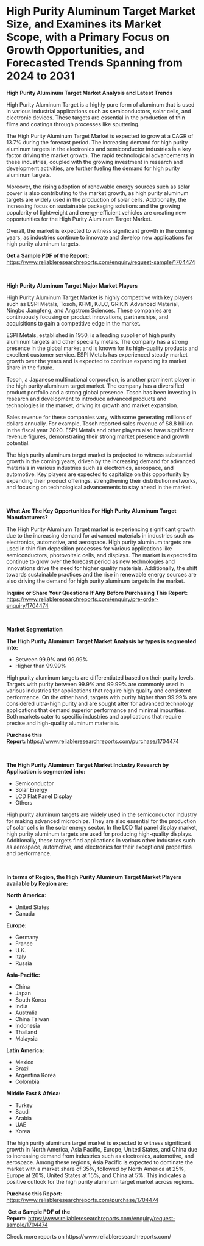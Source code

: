 <p><h1>High Purity Aluminum Target Market Size, and Examines its Market Scope, with a Primary Focus on Growth Opportunities, and Forecasted Trends Spanning from 2024 to 2031</h1></p><p><strong>High Purity Aluminum Target Market Analysis and Latest Trends</strong></p>
<p><p>High Purity Aluminum Target is a highly pure form of aluminum that is used in various industrial applications such as semiconductors, solar cells, and electronic devices. These targets are essential in the production of thin films and coatings through processes like sputtering. </p><p>The High Purity Aluminum Target Market is expected to grow at a CAGR of 13.7% during the forecast period. The increasing demand for high purity aluminum targets in the electronics and semiconductor industries is a key factor driving the market growth. The rapid technological advancements in these industries, coupled with the growing investment in research and development activities, are further fueling the demand for high purity aluminum targets.</p><p>Moreover, the rising adoption of renewable energy sources such as solar power is also contributing to the market growth, as high purity aluminum targets are widely used in the production of solar cells. Additionally, the increasing focus on sustainable packaging solutions and the growing popularity of lightweight and energy-efficient vehicles are creating new opportunities for the High Purity Aluminum Target Market.</p><p>Overall, the market is expected to witness significant growth in the coming years, as industries continue to innovate and develop new applications for high purity aluminum targets.</p></p>
<p><strong>Get a Sample PDF of the Report:&nbsp;</strong> <a href="https://www.reliableresearchreports.com/enquiry/request-sample/1704474">https://www.reliableresearchreports.com/enquiry/request-sample/1704474</a></p>
<p>&nbsp;</p>
<p><strong>High Purity Aluminum Target Major Market Players</strong></p>
<p><p>High Purity Aluminum Target Market is highly competitive with key players such as ESPI Metals, Tosoh, KFMI, KJLC, GRIKIN Advanced Material, Ningbo Jiangfeng, and Angstrom Sciences. These companies are continuously focusing on product innovations, partnerships, and acquisitions to gain a competitive edge in the market.</p><p>ESPI Metals, established in 1950, is a leading supplier of high purity aluminum targets and other specialty metals. The company has a strong presence in the global market and is known for its high-quality products and excellent customer service. ESPI Metals has experienced steady market growth over the years and is expected to continue expanding its market share in the future.</p><p>Tosoh, a Japanese multinational corporation, is another prominent player in the high purity aluminum target market. The company has a diversified product portfolio and a strong global presence. Tosoh has been investing in research and development to introduce advanced products and technologies in the market, driving its growth and market expansion.</p><p>Sales revenue for these companies vary, with some generating millions of dollars annually. For example, Tosoh reported sales revenue of $8.8 billion in the fiscal year 2020. ESPI Metals and other players also have significant revenue figures, demonstrating their strong market presence and growth potential.</p><p>The high purity aluminum target market is projected to witness substantial growth in the coming years, driven by the increasing demand for advanced materials in various industries such as electronics, aerospace, and automotive. Key players are expected to capitalize on this opportunity by expanding their product offerings, strengthening their distribution networks, and focusing on technological advancements to stay ahead in the market.</p></p>
<p>&nbsp;</p>
<p><strong>What Are The Key Opportunities For High Purity Aluminum Target Manufacturers?</strong></p>
<p><p>The High Purity Aluminum Target market is experiencing significant growth due to the increasing demand for advanced materials in industries such as electronics, automotive, and aerospace. High purity aluminum targets are used in thin film deposition processes for various applications like semiconductors, photovoltaic cells, and displays. The market is expected to continue to grow over the forecast period as new technologies and innovations drive the need for higher quality materials. Additionally, the shift towards sustainable practices and the rise in renewable energy sources are also driving the demand for high purity aluminum targets in the market.</p></p>
<p><strong>Inquire or Share Your Questions If Any Before Purchasing This Report:</strong> <a href="https://www.reliableresearchreports.com/enquiry/pre-order-enquiry/1704474">https://www.reliableresearchreports.com/enquiry/pre-order-enquiry/1704474</a></p>
<p>&nbsp;</p>
<p><strong>Market Segmentation</strong></p>
<p><strong>The High Purity Aluminum Target Market Analysis by types is segmented into:</strong></p>
<p><ul><li>Between 99.9% and 99.99%</li><li>Higher than 99.99%</li></ul></p>
<p><p>High purity aluminum targets are differentiated based on their purity levels. Targets with purity between 99.9% and 99.99% are commonly used in various industries for applications that require high quality and consistent performance. On the other hand, targets with purity higher than 99.99% are considered ultra-high purity and are sought after for advanced technology applications that demand superior performance and minimal impurities. Both markets cater to specific industries and applications that require precise and high-quality aluminum materials.</p></p>
<p><strong>Purchase this Report:&nbsp;</strong><a href="https://www.reliableresearchreports.com/purchase/1704474">https://www.reliableresearchreports.com/purchase/1704474</a></p>
<p>&nbsp;</p>
<p><strong>The High Purity Aluminum Target Market Industry Research by Application is segmented into:</strong></p>
<p><ul><li>Semiconductor</li><li>Solar Energy</li><li>LCD Flat Panel Display</li><li>Others</li></ul></p>
<p><p>High purity aluminum targets are widely used in the semiconductor industry for making advanced microchips. They are also essential for the production of solar cells in the solar energy sector. In the LCD flat panel display market, high purity aluminum targets are used for producing high-quality displays. Additionally, these targets find applications in various other industries such as aerospace, automotive, and electronics for their exceptional properties and performance.</p></p>
<p>&nbsp;</p>
<p><strong>In terms of Region, the High Purity Aluminum Target Market Players available by Region are:</strong></p>
<p>
    <p> <strong> North America: </strong>
        <ul>
            <li>United States</li>
            <li>Canada</li>
        </ul>
        </p> 
    <p> <strong> Europe: </strong>
        <ul>
            <li>Germany</li>
            <li>France</li>
            <li>U.K.</li>
            <li>Italy</li>
            <li>Russia</li>
        </ul>
        </p> 
    <p> <strong> Asia-Pacific: </strong>
        <ul>
            <li>China</li>
            <li>Japan</li>
            <li>South Korea</li>
            <li>India</li>
            <li>Australia</li>
            <li>China Taiwan</li>
            <li>Indonesia</li>
            <li>Thailand</li>
            <li>Malaysia</li>
        </ul>
        </p> 
    <p> <strong> Latin America: </strong>
        <ul>
            <li>Mexico</li>
            <li>Brazil</li>
            <li>Argentina Korea</li>
            <li>Colombia</li>
        </ul>
        </p> 
    <p> <strong> Middle East & Africa: </strong>
        <ul>
            <li>Turkey</li>
            <li>Saudi</li>
            <li>Arabia</li>
            <li>UAE</li>
            <li>Korea</li>
        </ul>
    </p>
    </p>
<p><p>The high purity aluminum target market is expected to witness significant growth in North America, Asia Pacific, Europe, United States, and China due to increasing demand from industries such as electronics, automotive, and aerospace. Among these regions, Asia Pacific is expected to dominate the market with a market share of 35%, followed by North America at 25%, Europe at 20%, United States at 15%, and China at 5%. This indicates a positive outlook for the high purity aluminum target market across regions.</p></p>
<p><strong>Purchase this Report: </strong><a href="https://www.reliableresearchreports.com/purchase/1704474">https://www.reliableresearchreports.com/purchase/1704474</a></p>
<p>&nbsp;<strong>Get a Sample PDF of the Report:&nbsp;&nbsp;</strong><a href="https://www.reliableresearchreports.com/enquiry/request-sample/1704474">https://www.reliableresearchreports.com/enquiry/request-sample/1704474</a></p>
<p><strong></strong></p>
<p>Check more reports on https://www.reliableresearchreports.com/</p>